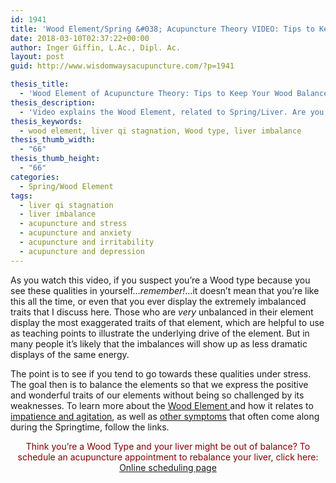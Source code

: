 ```yaml
---
id: 1941
title: 'Wood Element/Spring &#038; Acupuncture Theory VIDEO: Tips to Keep Your Wood Element Balanced as we Head Into Spring'
date: 2018-03-10T02:37:22+00:00
author: Inger Giffin, L.Ac., Dipl. Ac.
layout: post
guid: http://www.wisdomwaysacupuncture.com/?p=1941

thesis_title:
  - 'Wood Element of Acupuncture Theory: Tips to Keep Your Wood Balanced'
thesis_description:
  - 'Video explains the Wood Element, related to Spring/Liver. Are you a Wood type? If so, use these tips to stay balanced in Spring and all year. '
thesis_keywords:
  - wood element, liver qi stagnation, Wood type, liver imbalance
thesis_thumb_width:
  - "66"
thesis_thumb_height:
  - "66"
categories:
  - Spring/Wood Element
tags:
  - liver qi stagnation
  - liver imbalance
  - acupuncture and stress
  - acupuncture and anxiety
  - acupuncture and irritability
  - acupuncture and depression
---
```

As you watch this video, if you suspect you&#8217;re a Wood type because you see these qualities in yourself&#8230;_remember!_&#8230;it doesn&#8217;t mean that you&#8217;re like this all the time, or even that you ever display the extremely imbalanced traits that I discuss here. Those who are _very_ unbalanced in their element display the most exaggerated traits of that element, which are helpful to use as teaching points to illustrate the underlying drive of the element. But in many people it&#8217;s likely that the imbalances will show up as less dramatic displays of the same energy.

The point is to see if you tend to go towards these qualities under stress. The goal then is to balance the elements so that we express the positive and wonderful traits of our elements without being so challenged by its weaknesses. To learn more about the [Wood Element ](http://www.wisdomwaysacupuncture.com/2018/03/09/ready-set-wood-season-what-acupuncture-theory-has-to-say-about-spring/)and how it relates to [impatience and agitation](http://www.wisdomwaysacupuncture.com/2018/04/15/wood-element-agitation-tips/), as well as [other symptoms](http://www.wisdomwaysacupuncture.com/2018/03/30/do-you-feel-the-wood-energy-rising-already-tips-for-staying-sane-as-we-switch-from-winter-to-spring/) that often come along during the Springtime, follow the links.



<p style="text-align: center;">
  <span style="color: #800000;">Think you&#8217;re a Wood Type and your liver might be out of balance? To schedule an acupuncture appointment to rebalance your liver, click here:</span> <a title="Online Acupuncture Scheduling" href="http://www.wisdomwaysacupuncture.com/acupuncture-appointment-scheduling/">Online scheduling page</a>
</p>

<p style="text-align: center;">